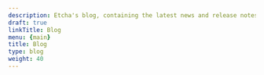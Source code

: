 ```yaml
---
description: Etcha's blog, containing the latest news and release notes for Etcha.
draft: true
linkTitle: Blog
menu: {main}
title: Blog
type: blog
weight: 40
---
```

